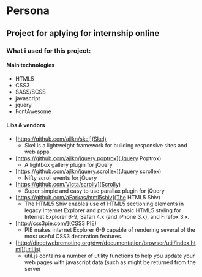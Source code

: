 # Persona

## Project for aplying for internship online

### What i used for this project:

#### Main technologies

- HTML5
- CSS3
- SASS/SCSS
- javascript
- jquery
- FontAwesome

#### Libs & vendors

- [https://github.com/ajlkn/skel](Skel)
    - Skel is a lightweight framework for building responsive sites and web apps.
- [https://github.com/ajlkn/jquery.poptrox](Jquery Poptrox)
    - A lightbox gallery plugin for jQuery
- [https://github.com/ajlkn/jquery.scrollex](Jquery scrollex)
    - Nifty scroll events for jQuery
- [https://github.com/Victa/scrolly](Scrolly)
    - Super simple and easy to use parallax plugin for jQuery
- [https://github.com/aFarkas/html5shiv](The HTML5 Shiv)
    - The HTML5 Shiv enables use of HTML5 sectioning elements in legacy Internet Explorer and provides basic HTML5 styling for Internet Explorer 6-9, Safari 4.x (and iPhone 3.x), and Firefox 3.x.
- [http://css3pie.com/](CSS3 PIE)
    - PIE makes Internet Explorer 6-9 capable of rendering several of the most useful CSS3 decoration features.
- [http://directwebremoting.org/dwr/documentation/browser/util/index.html](util.js)
    - util.js contains a number of utility functions to help you update your web pages with javascript data (such as might be returned from the server
